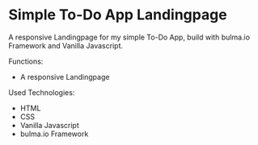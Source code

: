 # Simple To-Do App Landingpage

A responsive Landingpage for my simple To-Do App, build with bulma.io Framework and Vanilla Javascript.

Functions:

- A responsive Landingpage

Used Technologies:

- HTML
- CSS
- Vanilla Javascript
- bulma.io Framework


